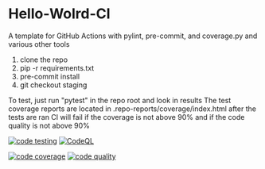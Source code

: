# Hello-Wolrd-CI

A template for GitHub Actions with pylint, pre-commit, and coverage.py and various other tools


1) clone the repo
2) pip -r requirements.txt
3) pre-commit install
4) git checkout staging



To test, just run "pytest" in the repo root and look in results
The test coverage reports are located in .repo-reports/coverage/index.html after the tests are ran
CI will fail if the coverage is not above 90% and if the code quality is not above 90%


[![code testing](https://github.com/grintor/Hello-Wolrd-CI/actions/workflows/testing.yml/badge.svg)](https://github.com/grintor/Hello-World-CI/actions/workflows/testing.yml)
[![CodeQL](https://github.com/grintor/Hello-Wolrd-CI/actions/workflows/codeql.yml/badge.svg)](https://github.com/grintor/Hello-Wolrd-CI/actions/workflows/codeql.yml)

[![code coverage](https://img.shields.io/endpoint?url=https://raw.githubusercontent.com/grintor/Hello-Wolrd-CI/main/.repo-shields/covered_shield.json)](.repo-reports/coverage.txt)
[![code quality](https://img.shields.io/endpoint?url=https://raw.githubusercontent.com/grintor/Hello-Wolrd-CI/main/.repo-shields/quality_shield.json)](.repo-reports/pylint-problems.txt)

